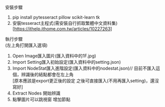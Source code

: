 安裝步驟
1. pip install pytesseract pillow scikit-learn tk
2. 安裝tesseract主程式(需安裝自行抓取繁體中文資料集)  
[https://ithelp.ithome.com.tw/articles/10227263]  
  
執行步驟  
(左上角打開匯入選項)
1. Open Image匯入圖片(匯入資料中的1F.jpg)
2. Import Setting匯入初始設定(匯入資料中的setting.json)
3. Import NodeStat匯入進階設定(匯入資料中的nodestat.json)// 目前不匯入這個，辨識後的結點都會在左上角  
[原本應該是export更正後的設定 之後可直接匯入(不用再匯入setting)，還沒寫好]
4. Extract Nodes 開始辨識
5. 點擊圖片可以跳視窗 增加節點
